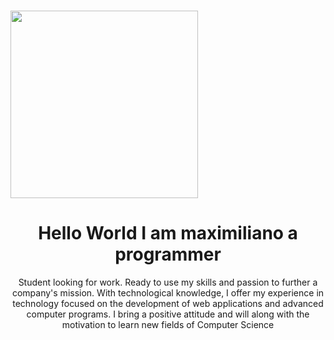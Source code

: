 # <div id="header" align="center"> 
  <img src="https://media.giphy.com/media/qgQUggAC3Pfv687qPC/giphy.gif" width="300"/>
   <h1 align="center">Hello World I am maximiliano a programmer</h1> 
    <p align="center">
   Student looking for work. Ready to use my skills and passion to further a company's mission. With technological knowledge, I offer my experience in technology focused on the development of web applications and advanced computer programs. I bring a positive attitude and will along with the motivation to learn new fields of Computer Science
    </p>
</div>  

